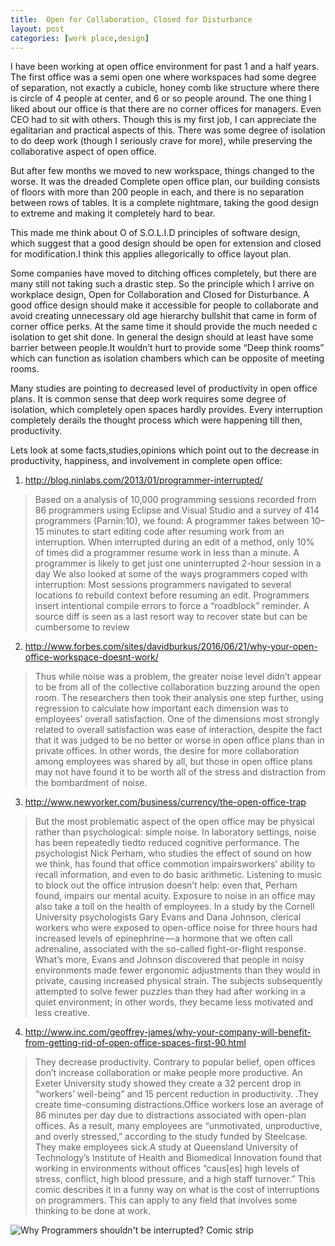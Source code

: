 ```yaml
---
title:  Open for Collaboration, Closed for Disturbance
layout: post
categories: [work place,design]
---
```

I have been working at open office environment for past 1 and a half years. The first office was a semi open one where workspaces had some degree of separation, not exactly a cubicle, 
honey comb like structure where there is circle of 4 people at center, and 6 or so people around. The one thing I liked about our office is that there are no corner offices for managers. Even CEO had to sit with others. Though this is my first job, I can appreciate the egalitarian and practical aspects of this. There was some degree of isolation to do deep work (though I seriously crave for more), while preserving the collaborative aspect of open office.

But after few months we moved to new workspace, things changed to the worse. It was the dreaded Complete open office plan, our building consists of floors with more than 200 people in each, and there is no separation between rows of tables. It is a complete nightmare, taking the good design to extreme and making it completely hard to bear.

This made me think about O of S.O.L.I.D principles of software design, which suggest that a good design should be open for extension and closed for modification.I think this applies allegorically to office layout plan.

Some companies have moved to ditching offices completely, but there are many still not taking such a drastic step. So the principle which I arrive on workplace design, Open for Collaboration and Closed for Disturbance.
A good office design should make it accessible for people to collaborate and avoid creating unnecessary old age hierarchy bullshit that came in form of corner office perks. At the same time it should provide the much needed c isolation to get shit done. In general the design should at least have some barrier between people.It wouldn’t hurt to provide some “Deep think rooms” which can function as isolation chambers which can be opposite of meeting rooms.

Many studies are pointing to decreased level of productivity in open office plans. It is common sense that deep work requires some degree of isolation, which completely open spaces hardly provides. Every interruption completely derails the thought process which were happening till then, productivity.

Lets look at some facts,studies,opinions which point out to the decrease in productivity, happiness, and involvement in complete open office:

1) http://blog.ninlabs.com/2013/01/programmer-interrupted/

>Based on a analysis of 10,000 programming sessions recorded from 86 programmers using Eclipse and Visual Studio and a survey of 414 programmers (Parnin:10), we found:
>A programmer takes between 10–15 minutes to start editing code after resuming work from an interruption.
>When interrupted during an edit of a method, only 10% of times did a programmer resume work in less than a minute.
>A programmer is likely to get just one uninterrupted 2-hour session in a day
>We also looked at some of the ways programmers coped with interruption:
>Most sessions programmers navigated to several locations to rebuild context before resuming an edit.
>Programmers insert intentional compile errors to force a “roadblock” reminder.
>A source diff is seen as a last resort way to recover state but can be cumbersome to review

2) http://www.forbes.com/sites/davidburkus/2016/06/21/why-your-open-office-workspace-doesnt-work/

>Thus while noise was a problem, the greater noise level didn’t appear to be from all of the collective collaboration buzzing around the open room. The researchers then took their analysis one step further, using regression to calculate how important each dimension was to employees’ overall satisfaction. One of the dimensions most strongly related to overall satisfaction was ease of interaction, despite the fact that it was judged to be no better or worse in open office plans than in private offices. In other words, the desire for more collaboration among employees was shared by all, but those in open office plans may not have found it to be worth all of the stress and distraction from the bombardment of noise.

3) http://www.newyorker.com/business/currency/the-open-office-trap

>But the most problematic aspect of the open office may be physical rather than psychological: simple noise. In laboratory settings, noise has been repeatedly tiedto reduced cognitive performance. The psychologist Nick Perham, who studies the effect of sound on how we think, has found that office commotion impairsworkers’ ability to recall information, and even to do basic arithmetic. Listening to music to block out the office intrusion doesn’t help: even that, Perham found, impairs our mental acuity. Exposure to noise in an office may also take a toll on the health of employees. In a study by the Cornell University psychologists Gary Evans and Dana Johnson, clerical workers who were exposed to open-office noise for three hours had increased levels of epinephrine — a hormone that we often call adrenaline, associated with the so-called fight-or-flight response. What’s more, Evans and Johnson discovered that people in noisy environments made fewer ergonomic adjustments than they would in private, causing increased physical strain. The subjects subsequently attempted to solve fewer puzzles than they had after working in a quiet environment; in other words, they became less motivated and less creative.

4) http://www.inc.com/geoffrey-james/why-your-company-will-benefit-from-getting-rid-of-open-office-spaces-first-90.html

>They decrease productivity. Contrary to popular belief, open offices don’t increase collaboration or make people more productive. An Exeter University study showed they create a 32 percent drop in “workers’ well-being” and 15 percent reduction in productivity.
>.They create time-consuming distractions.Office workers lose an average of 86 minutes per day due to distractions associated with open-plan offices. As a result, many employees are “unmotivated, unproductive, and overly stressed,” according to the study funded by Steelcase.
>They make employees sick.A study at Queensland University of Technology’s Institute of Health and Biomedical Innovation found that working in environments without offices “caus[es] high levels of stress, conflict, high blood pressure, and a high staff turnover.”
>This comic describes it in a funny way on what is the cost of interruptions on programmers. This can apply to any field that involves some thinking to be done at work.

![Why Programmers shouldn't be interrupted? Comic strip](https://i.stack.imgur.com/oYpue.png)
